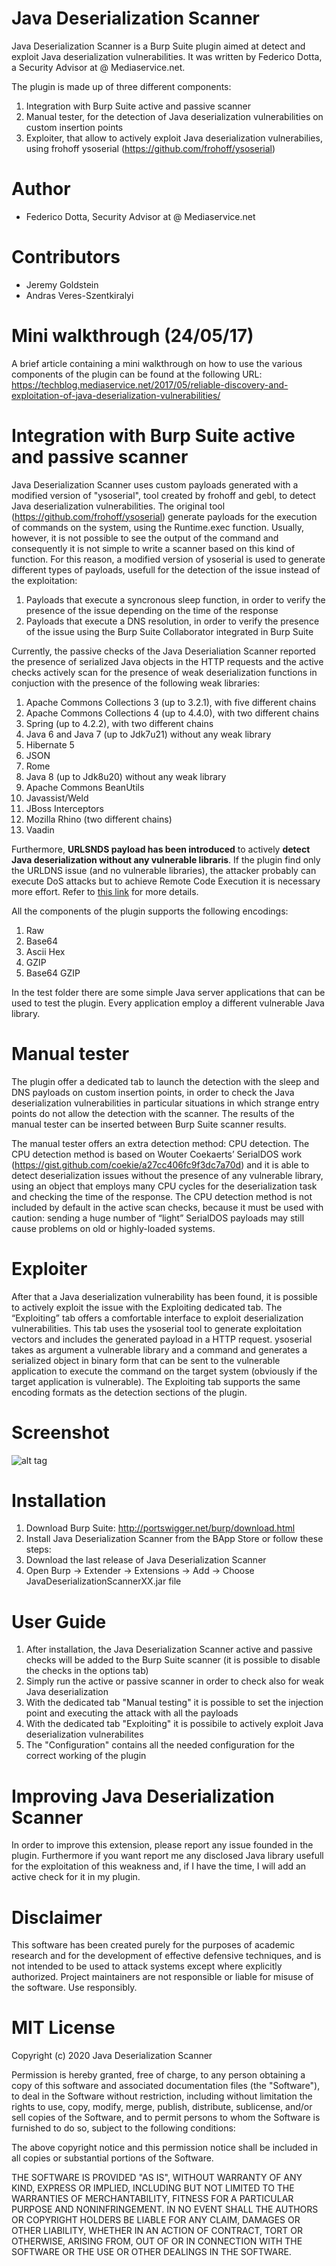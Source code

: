 # Java Deserialization Scanner
Java Deserialization Scanner is a Burp Suite plugin aimed at detect and exploit Java deserialization vulnerabilities. It was written by Federico Dotta, a Security Advisor at @ Mediaservice.net. 

The plugin is made up of three different components:

1.	Integration with Burp Suite active and passive scanner
2.	Manual tester, for the detection of Java deserialization vulnerabilities on custom insertion points
3.	Exploiter, that allow to actively exploit Java deserialization vulnerabilies, using frohoff ysoserial (https://github.com/frohoff/ysoserial)

# Author
- Federico Dotta, Security Advisor at @ Mediaservice.net

# Contributors
- Jeremy Goldstein
- Andras Veres-Szentkiralyi

# Mini walkthrough (24/05/17)
A brief article containing a mini walkthrough on how to use the various components of the plugin can be found at the following URL:
https://techblog.mediaservice.net/2017/05/reliable-discovery-and-exploitation-of-java-deserialization-vulnerabilities/

# Integration with Burp Suite active and passive scanner
Java Deserialization Scanner uses custom payloads generated with a modified version of "ysoserial", tool created by frohoff and gebl, to detect Java deserialization vulnerabilities. The original tool (https://github.com/frohoff/ysoserial) generate payloads for the execution of commands on the system, using the Runtime.exec function. Usually, however, it is not possible to see the output of the command and consequently it is not simple to write a scanner based on this kind of function. For this reason, a modified version of ysoserial is used to generate different types of payloads, usefull for the detection of the issue instead of the exploitation:

1. Payloads that execute a syncronous sleep function, in order to verify the presence of the issue depending on the time of the response
2. Payloads that execute a DNS resolution, in order to verify the presence of the issue using the Burp Suite Collaborator integrated in Burp Suite

Currently, the passive checks of the Java Deserialiation Scanner reported the presence of serialized Java objects in the HTTP requests and the active checks actively scan for the presence of weak deserialization functions in conjuction with the presence of the following weak libraries:

1.	Apache Commons Collections 3 (up to 3.2.1), with five different chains
2.	Apache Commons Collections 4 (up to 4.4.0), with two different chains
3.	Spring (up to 4.2.2), with two different chains
4.  Java 6 and Java 7 (up to Jdk7u21) without any weak library
5.	Hibernate 5
6.	JSON
7.	Rome
8.	Java 8 (up to Jdk8u20) without any weak library
9.	Apache Commons BeanUtils
10.	Javassist/Weld
11.	JBoss Interceptors
12.	Mozilla Rhino (two different chains)
13.	Vaadin

Furthermore, **URLSNDS payload has been introduced** to actively **detect Java deserialization without any vulnerable libraris**. If the plugin find only the URLDNS issue (and no vulnerable libraries), the attacker probably can execute DoS attacks but to achieve Remote Code Execution it is necessary more effort. Refer to [this link](https://techblog.mediaservice.net/2020/04/java-deserialization-scanner-0-6-is-out/) for more details.

All the components of the plugin supports the following encodings:

1.	Raw
2.	Base64
3.	Ascii Hex
4.	GZIP
5.	Base64 GZIP

In the test folder there are some simple Java server applications that can be used to test the plugin. Every application employ a different vulnerable Java library.

# Manual tester
The plugin offer a dedicated tab to launch the detection with the sleep and DNS payloads on custom insertion points, in order to check the Java deserialization vulnerabilities in particular situations in which strange entry points do not allow the detection with the scanner. The results of the manual tester can be inserted between Burp Suite scanner results.

The manual tester offers an extra detection method: CPU detection. The CPU detection method is based on Wouter Coekaerts’ SerialDOS work (https://gist.github.com/coekie/a27cc406fc9f3dc7a70d) and it is able to detect deserialization issues without the presence of any vulnerable library, using an object that employs many CPU cycles for the deserialization task and checking the time of the response. The CPU detection method is not included by default in the active scan checks, because it must be used with caution: sending a huge number of “light” SerialDOS payloads may still cause problems on old or highly-loaded systems. 

# Exploiter
After that a Java deserialization vulnerability has been found, it is possible to actively exploit the issue with the Exploiting dedicated tab. The “Exploiting” tab offers a comfortable interface to exploit deserialization vulnerabilities. This tab uses the ysoserial tool to generate exploitation vectors and includes the generated payload in a HTTP request. ysoserial takes as argument a vulnerable library and a command and generates a serialized object in binary form that can be sent to the vulnerable application to execute the command on the target system (obviously if the target application is vulnerable). The Exploiting tab supports the same encoding formats as the detection sections of the plugin.

# Screenshot
![alt tag](https://raw.githubusercontent.com/federicodotta/Java-Deserialization-Scanner/master/JavaDeserializationScanner.png)

# Installation 
1.	Download Burp Suite: http://portswigger.net/burp/download.html
2.	Install Java Deserialization Scanner from the BApp Store or follow these steps:
3.	Download the last release of Java Deserialization Scanner
4.	Open Burp -> Extender -> Extensions -> Add -> Choose JavaDeserializationScannerXX.jar file

# User Guide
1.	After installation, the Java Deserialization Scanner active and passive checks will be added to the Burp Suite scanner (it is possible to disable the checks in the options tab)
2.	Simply run the active or passive scanner in order to check also for weak Java deserialization
3.  With the dedicated tab "Manual testing" it is possible to set the injection point and executing the attack with all the payloads
4.	With the dedicated tab "Exploiting" it is possibile to actively exploit Java deserialization vulnerabilites
5.	The "Configuration" contains all the needed configuration for the correct working of the plugin

# Improving Java Deserialization Scanner
In order to improve this extension, please report any issue founded in the plugin. Furthermore if you want report me any disclosed Java library usefull for the exploitation of this weakness and, if I have the time, I will add an active check for it in my plugin.

# Disclaimer
This software has been created purely for the purposes of academic research and for the development of effective defensive techniques, and is not intended to be used to attack systems except where explicitly authorized. Project maintainers are not responsible or liable for misuse of the software. Use responsibly.

# MIT License
Copyright (c) 2020 Java Deserialization Scanner

Permission is hereby granted, free of charge, to any person obtaining a copy of this software and associated documentation files (the "Software"), to deal in the Software without restriction, including without limitation the rights to use, copy, modify, merge, publish, distribute, sublicense, and/or sell copies of the Software, and to permit persons to whom the Software is furnished to do so, subject to the following conditions:  

The above copyright notice and this permission notice shall be included in all copies or substantial portions of the Software.  

THE SOFTWARE IS PROVIDED "AS IS", WITHOUT WARRANTY OF ANY KIND, EXPRESS OR IMPLIED, INCLUDING BUT NOT LIMITED TO THE WARRANTIES OF MERCHANTABILITY, FITNESS FOR A PARTICULAR PURPOSE AND NONINFRINGEMENT. IN NO EVENT SHALL THE AUTHORS OR COPYRIGHT HOLDERS BE LIABLE FOR ANY CLAIM, DAMAGES OR OTHER LIABILITY, WHETHER IN AN ACTION OF CONTRACT, TORT OR OTHERWISE, ARISING FROM, OUT OF OR IN CONNECTION WITH THE SOFTWARE OR THE USE OR OTHER DEALINGS IN THE SOFTWARE.